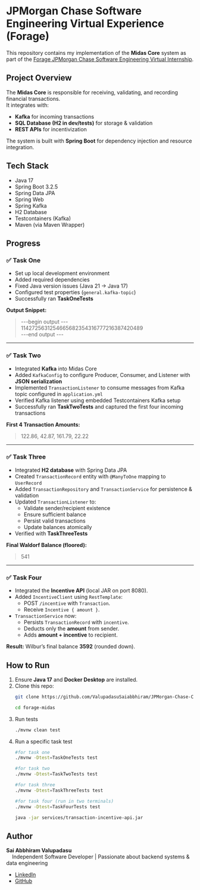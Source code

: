 # JPMorgan Chase Software Engineering Virtual Experience (Forage)

This repository contains my implementation of the **Midas Core** system as part of the [Forage JPMorgan Chase Software Engineering Virtual Internship](https://www.theforage.com/).

## Project Overview
The **Midas Core** is responsible for receiving, validating, and recording financial transactions.  
It integrates with:
- **Kafka** for incoming transactions
- **SQL Database (H2 in dev/tests)** for storage & validation
- **REST APIs** for incentivization

The system is built with **Spring Boot** for dependency injection and resource integration.

## Tech Stack
- Java 17
- Spring Boot 3.2.5
- Spring Data JPA
- Spring Web
- Spring Kafka
- H2 Database
- Testcontainers (Kafka)
- Maven (via Maven Wrapper)

## Progress

### ✅ Task One
- Set up local development environment
- Added required dependencies
- Fixed Java version issues (Java 21 → Java 17)
- Configured test properties (`general.kafka-topic`)
- Successfully ran **TaskOneTests**

**Output Snippet:**
> ---begin output ---  
> 1142725631254665682354316777216387420489  
> ---end output ---

---
### ✅ Task Two
- Integrated **Kafka** into Midas Core
- Added `KafkaConfig` to configure Producer, Consumer, and Listener with **JSON serialization**
- Implemented `TransactionListener` to consume messages from Kafka topic configured in `application.yml`
- Verified Kafka listener using embedded Testcontainers Kafka setup
- Successfully ran **TaskTwoTests** and captured the first four incoming transactions

**First 4 Transaction Amounts:**
> 122.86, 42.87, 161.79, 22.22

---


### ✅ Task Three
- Integrated **H2 database** with Spring Data JPA
- Created `TransactionRecord` entity with `@ManyToOne` mapping to `UserRecord`
- Added `TransactionRepository` and `TransactionService` for persistence & validation
- Updated `TransactionListener` to:
  - Validate sender/recipient existence
  - Ensure sufficient balance
  - Persist valid transactions
  - Update balances atomically
- Verified with **TaskThreeTests**

**Final Waldorf Balance (floored):**
> 541

---

### ✅ Task Four
- Integrated the **Incentive API** (local JAR on port 8080).
- Added `IncentiveClient` using `RestTemplate`:
  - POST `/incentive` with `Transaction`.
  - Receive `Incentive { amount }`.
- `TransactionService` now:
  - Persists `TransactionRecord` with `incentive`.
  - Deducts only the **amount** from sender.
  - Adds **amount + incentive** to recipient.

**Result:** Wilbur’s final balance **3592** (rounded down).



## How to Run

1. Ensure **Java 17** and **Docker Desktop** are installed.
2. Clone this repo:
   ```bash
   git clone https://github.com/ValupadasuSaiabbhiram/JPMorgan-Chase-Co-Forage-Midas.git

   cd forage-midas
   ```
3. Run tests
    ```bash
    ./mvnw clean test
    ```
4. Run a specific task test
    ```bash
    #for task one
    ./mvnw -Dtest=TaskOneTests test
    ```
    ```bash
    #for task two
    ./mvnw -Dtest=TaskTwoTests test
    ```
    ```bash
    #for task three
    ./mvnw -Dtest=TaskThreeTests test
    ```
    ```bash
    #for task four (run in two terminals)
    ./mvnw -Dtest=TaskFourTests test

    java -jar services/transaction-incentive-api.jar


## Author
**Sai Abbhiram Valupadasu**  
&nbsp;&nbsp;&nbsp;&nbsp;Independent Software Developer | Passionate about backend systems & data engineering  
- [LinkedIn](https://www.linkedin.com/in/sai-abbhiram-valupadasu)  
- [GitHub](https://github.com/SaiAbbhiramValupadasu)
